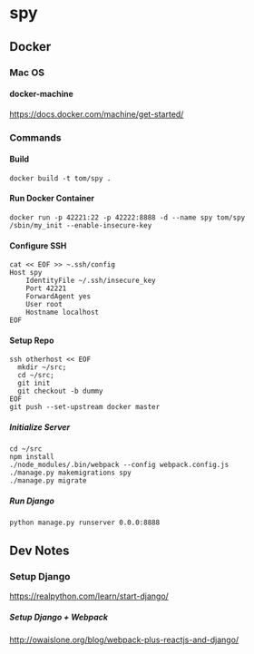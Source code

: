 spy
======
## Docker
### Mac OS
#### docker-machine
https://docs.docker.com/machine/get-started/
### Commands
#### Build
```
docker build -t tom/spy .
```
#### Run Docker Container
```
docker run -p 42221:22 -p 42222:8888 -d --name spy tom/spy /sbin/my_init --enable-insecure-key
```
#### Configure SSH
```
cat << EOF >> ~.ssh/config
Host spy
    IdentityFile ~/.ssh/insecure_key
    Port 42221
    ForwardAgent yes
    User root
    Hostname localhost
EOF
```
#### Setup Repo
```
ssh otherhost << EOF
  mkdir ~/src;
  cd ~/src;
  git init
  git checkout -b dummy
EOF
git push --set-upstream docker master
```
##### Initialize Server
```
cd ~/src
npm install
./node_modules/.bin/webpack --config webpack.config.js
./manage.py makemigrations spy
./manage.py migrate
```
##### Run Django
```
python manage.py runserver 0.0.0:8888
```

## Dev Notes
### Setup Django
https://realpython.com/learn/start-django/

##### Setup Django + Webpack
http://owaislone.org/blog/webpack-plus-reactjs-and-django/



